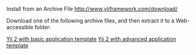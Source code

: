 Install from an Archive File
http://www.yiiframework.com/download/


Download one of the following archive files, and then extract it to a Web-accessible folder:

[Yii 2 with basic application template](https://github.com/yiisoft/yii2/releases/download/2.0.1/yii-basic-app-2.0.1.tgz)
[Yii 2 with advanced application template](https://github.com/yiisoft/yii2/releases/download/2.0.1/yii-advanced-app-2.0.1.tgz)
